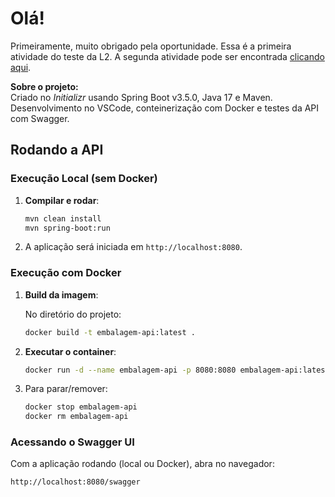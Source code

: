 # Olá!

Primeiramente, muito obrigado pela oportunidade. Essa é a primeira atividade do teste da L2. A segunda atividade pode ser encontrada [clicando aqui](https://github.com/allan-assis/escolinha-girafales).

**Sobre o projeto:** <br/>
Criado no *Initializr* usando Spring Boot v3.5.0, Java 17 e Maven. Desenvolvimento no VSCode, conteinerização com Docker e testes da API com Swagger. <br/>

## Rodando a API

### Execução Local (sem Docker)

1. **Compilar e rodar**:
   ```bash
   mvn clean install
   mvn spring-boot:run
   ```

2. A aplicação será iniciada em `http://localhost:8080`.

### Execução com Docker

1. **Build da imagem**:

   No diretório do projeto:

   ```bash
   docker build -t embalagem-api:latest .
   ```

2. **Executar o container**:

   ```bash
   docker run -d --name embalagem-api -p 8080:8080 embalagem-api:latest
   ```

3. Para parar/remover:

   ```bash
   docker stop embalagem-api
   docker rm embalagem-api
   ```

### Acessando o Swagger UI

Com a aplicação rodando (local ou Docker), abra no navegador:

```
http://localhost:8080/swagger
```
